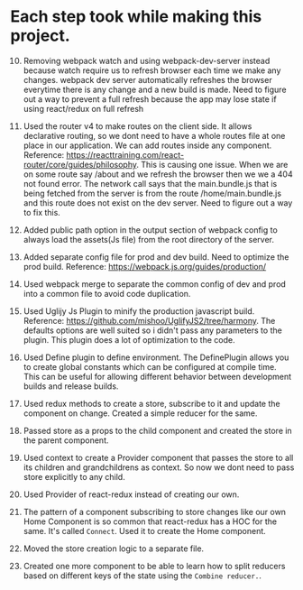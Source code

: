 # Each step took while making this project.

10. Removing webpack watch and using webpack-dev-server instead because watch require us to refresh browser each time we make any changes. webpack dev server automatically refreshes the
browser everytime there is any change and a new build is made. Need to figure out a way to prevent a full refresh because the app may lose state if using react/redux on full refresh

15. Used the router v4 to make routes on the client side. It allows declarative routing, so we dont need to have a whole routes file at one place in our application. We can add routes inside any component.
Reference: https://reacttraining.com/react-router/core/guides/philosophy.
This is causing one issue. When we are on some route say /about and we refresh the browser then we we a 404 not found error. The network call says that the main.bundle.js that is being fetched from the server is from the route /home/main.bundle.js and this route does not exist on the dev server. Need to figure out a way to fix this. 

16. Added public path option in the output section of webpack config to always load the assets(Js file) from the root directory of the server. 

17. Added separate config file for prod and dev build. Need to optimize the prod build. Reference: https://webpack.js.org/guides/production/

18. Used webpack merge to separate the common config of dev and prod into a common file to avoid code duplication.

19. Used Uglijy Js Plugin to minify the production javascript build. Reference: https://github.com/mishoo/UglifyJS2/tree/harmony. The defaults options are well suited so i didn't pass any parameters to the plugin. This plugin does a lot of optimization to the code.

20. Used Define plugin to define environment. The DefinePlugin allows you to create global constants which can be configured at compile time. This can be useful for allowing different behavior between development builds and release builds.

21. Used redux methods to create a store, subscribe to it and update the component on change. Created a simple reducer for the same.

22. Passed store as a props to the child component and created the store in the parent component.

23. Used context to create a Provider component that passes the store to all its children and grandchildrens as context. So now we dont need to pass store explicitly to any child.

24. Used Provider of react-redux instead of creating our own.

25. The pattern of a component subscribing to store changes like our own Home Component is so common that react-redux has a HOC for the same. It's called `Connect`. Used it to create the Home component.

26. Moved the store creation logic to a separate file.

27. Created one more component to be able to learn how to split reducers based on different keys of the state using the `Combine reducer.`.